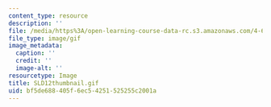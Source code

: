 ```yaml
---
content_type: resource
description: ''
file: /media/https%3A/open-learning-course-data-rc.s3.amazonaws.com/4-614-religious-architecture-and-islamic-cultures-fall-2002/bf5de688405f6ec54251525255c2001a_SLD12thumbnail.gif
file_type: image/gif
image_metadata:
  caption: ''
  credit: ''
  image-alt: ''
resourcetype: Image
title: SLD12thumbnail.gif
uid: bf5de688-405f-6ec5-4251-525255c2001a
---
```

